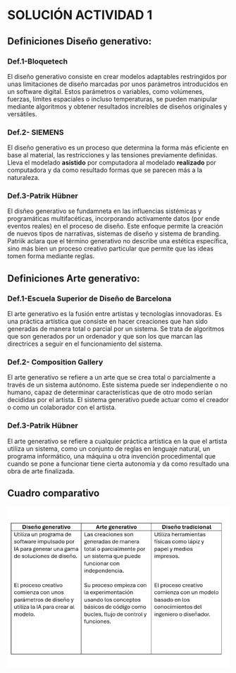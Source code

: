 # SOLUCIÓN ACTIVIDAD 1
## Definiciones Diseño generativo: 
### Def.1-Bloquetech
El diseño generativo consiste en crear modelos adaptables restringidos por unas limitaciones de diseño marcadas por unos parámetros introducidos en un software digital. Estos parámetros o variables, como volúmenes, fuerzas, límites espaciales o incluso temperaturas, se pueden manipular mediante algoritmos y obtener resultados increíbles de diseños originales y versátiles. 
### Def.2- SIEMENS 
El diseño generativo es un proceso que determina la forma más eficiente en base al material, las restricciones y las tensiones previamente definidas. Lleva el modelado **asistido** por computadora al modelado **realizado** por computadora y da como resultado formas que se parecen más a la naturaleza. 
### Def.3-Patrik Hübner
El disñeo generativo se fundamneta en las influencias sistémicas y programáticas multifacéticas, incorporando activamente datos (por ende eventos reales) en el proceso de diseño. Este enfoque permite la creación de nuevos tipos de narrativas, sistemas de diseño y sistema de branding. Patriik aclara que el término generativo no describe una estética específica, sino más bien un proceso creativo particular que permite que las ideas tomen forma mediante reglas.
## Definiciones Arte generativo:
### Def.1-Escuela Superior de Diseño de Barcelona
El arte generativo es la fusión entre artistas y tecnologías innovadoras. Es una práctica artística que consiste en hacer creaciones que han sido generadas de manera total o parcial por un sistema. Se trata de algoritmos que son generados por un ordenador y que son los que marcan las directrices a seguir en el funcionamiento del sistema. 
### Def.2- Composition Gallery
El arte generativo se refiere a un arte que se crea total o parcialmente a través de un sistema autónomo. Este sistema puede ser independiente o no humano, capaz de determinar características que de otro modo serían decididas por el artista. El sistema generativo puede actuar como el creador o como un colaborador con el artista.
### Def.3-Patrik Hübner
El arte generativo se refiere a cualquier práctica artística en la que el artista utiliza un sistema, como un conjunto de reglas en lenguaje natural, un programa informático, una máquina u otra invención procedimental que cuando se pone a funcionar tiene cierta autonomía y da como resultado una obra de arte finalizada. 

## Cuadro comparativo

![Cuandro Comparativo](../../../../assets/imgTest.png)

